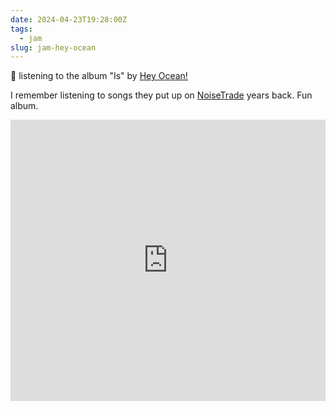 ```yaml
---
date: 2024-04-23T19:28:00Z
tags:
  - jam
slug: jam-hey-ocean
---
```

🎵 listening to the album "Is" by [Hey Ocean!](http://heyocean.com/)

I remember listening to songs they put up on [NoiseTrade](https://en.wikipedia.org/wiki/NoiseTrade) years back. Fun album.

<iframe allow="autoplay *; encrypted-media *;" frameborder="0" height="450" style="width:100%;max-width:660px;overflow:hidden;background:transparent;" sandbox="allow-forms allow-popups allow-same-origin allow-scripts allow-storage-access-by-user-activation allow-top-navigation-by-user-activation" src="https://embed.music.apple.com/us/album/is/583465382"></iframe>
